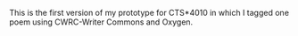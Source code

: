 This is the first version of my prototype for CTS*4010 in which I tagged one poem using CWRC-Writer Commons and Oxygen. 
